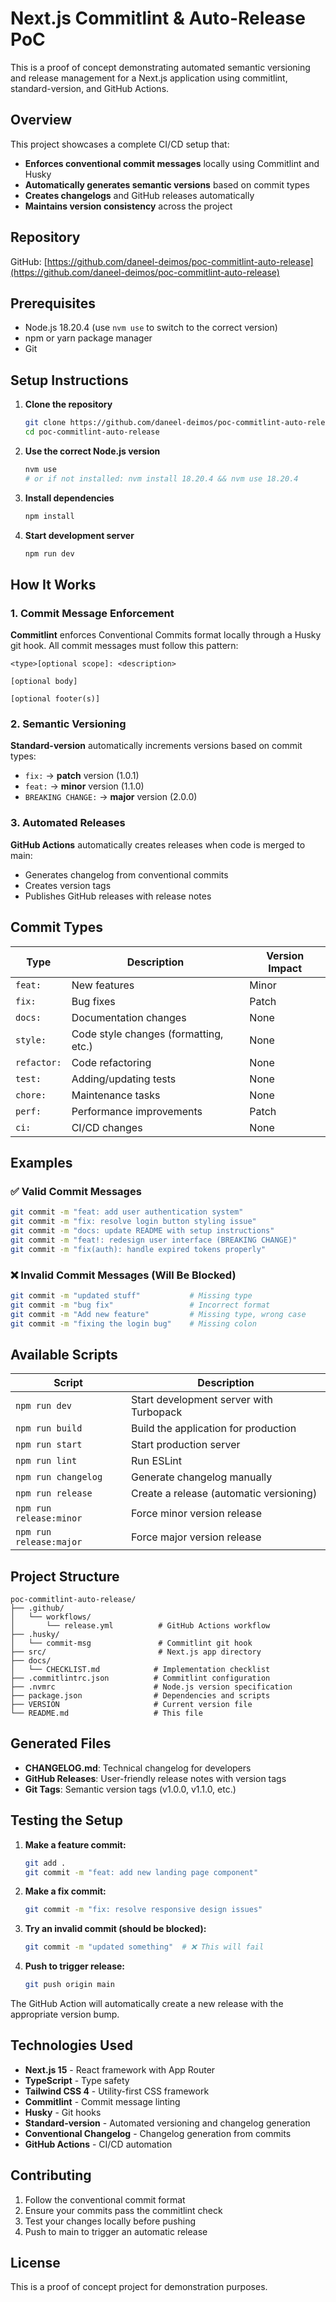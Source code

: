 # Next.js Commitlint & Auto-Release PoC

This is a proof of concept demonstrating automated semantic versioning and release management for a Next.js application using commitlint, standard-version, and GitHub Actions.

## Overview

This project showcases a complete CI/CD setup that:

- **Enforces conventional commit messages** locally using Commitlint and Husky
- **Automatically generates semantic versions** based on commit types
- **Creates changelogs** and GitHub releases automatically
- **Maintains version consistency** across the project

## Repository

GitHub: [https://github.com/daneel-deimos/poc-commitlint-auto-release](https://github.com/daneel-deimos/poc-commitlint-auto-release)

## Prerequisites

- Node.js 18.20.4 (use `nvm use` to switch to the correct version)
- npm or yarn package manager
- Git

## Setup Instructions

1. **Clone the repository**
   ```bash
   git clone https://github.com/daneel-deimos/poc-commitlint-auto-release.git
   cd poc-commitlint-auto-release
   ```

2. **Use the correct Node.js version**
   ```bash
   nvm use
   # or if not installed: nvm install 18.20.4 && nvm use 18.20.4
   ```

3. **Install dependencies**
   ```bash
   npm install
   ```

4. **Start development server**
   ```bash
   npm run dev
   ```

## How It Works

### 1. Commit Message Enforcement

**Commitlint** enforces Conventional Commits format locally through a Husky git hook. All commit messages must follow this pattern:

```
<type>[optional scope]: <description>

[optional body]

[optional footer(s)]
```

### 2. Semantic Versioning

**Standard-version** automatically increments versions based on commit types:

- `fix:` → **patch** version (1.0.1)
- `feat:` → **minor** version (1.1.0) 
- `BREAKING CHANGE:` → **major** version (2.0.0)

### 3. Automated Releases

**GitHub Actions** automatically creates releases when code is merged to main:

- Generates changelog from conventional commits
- Creates version tags
- Publishes GitHub releases with release notes

## Commit Types

| Type | Description | Version Impact |
|------|-------------|----------------|
| `feat:` | New features | Minor |
| `fix:` | Bug fixes | Patch |
| `docs:` | Documentation changes | None |
| `style:` | Code style changes (formatting, etc.) | None |
| `refactor:` | Code refactoring | None |
| `test:` | Adding/updating tests | None |
| `chore:` | Maintenance tasks | None |
| `perf:` | Performance improvements | Patch |
| `ci:` | CI/CD changes | None |

## Examples

### ✅ Valid Commit Messages

```bash
git commit -m "feat: add user authentication system"
git commit -m "fix: resolve login button styling issue"
git commit -m "docs: update README with setup instructions"
git commit -m "feat!: redesign user interface (BREAKING CHANGE)"
git commit -m "fix(auth): handle expired tokens properly"
```

### ❌ Invalid Commit Messages (Will Be Blocked)

```bash
git commit -m "updated stuff"           # Missing type
git commit -m "bug fix"                 # Incorrect format
git commit -m "Add new feature"         # Missing type, wrong case
git commit -m "fixing the login bug"    # Missing colon
```

## Available Scripts

| Script | Description |
|--------|-------------|
| `npm run dev` | Start development server with Turbopack |
| `npm run build` | Build the application for production |
| `npm run start` | Start production server |
| `npm run lint` | Run ESLint |
| `npm run changelog` | Generate changelog manually |
| `npm run release` | Create a release (automatic versioning) |
| `npm run release:minor` | Force minor version release |
| `npm run release:major` | Force major version release |

## Project Structure

```
poc-commitlint-auto-release/
├── .github/
│   └── workflows/
│       └── release.yml          # GitHub Actions workflow
├── .husky/
│   └── commit-msg               # Commitlint git hook
├── src/                         # Next.js app directory
├── docs/
│   └── CHECKLIST.md            # Implementation checklist
├── .commitlintrc.json          # Commitlint configuration
├── .nvmrc                      # Node.js version specification
├── package.json                # Dependencies and scripts
├── VERSION                     # Current version file
└── README.md                   # This file
```

## Generated Files

- **CHANGELOG.md**: Technical changelog for developers
- **GitHub Releases**: User-friendly release notes with version tags
- **Git Tags**: Semantic version tags (v1.0.0, v1.1.0, etc.)

## Testing the Setup

1. **Make a feature commit:**
   ```bash
   git add .
   git commit -m "feat: add new landing page component"
   ```

2. **Make a fix commit:**
   ```bash
   git commit -m "fix: resolve responsive design issues"
   ```

3. **Try an invalid commit (should be blocked):**
   ```bash
   git commit -m "updated something"  # ❌ This will fail
   ```

4. **Push to trigger release:**
   ```bash
   git push origin main
   ```

The GitHub Action will automatically create a new release with the appropriate version bump.

## Technologies Used

- **Next.js 15** - React framework with App Router
- **TypeScript** - Type safety
- **Tailwind CSS 4** - Utility-first CSS framework
- **Commitlint** - Commit message linting
- **Husky** - Git hooks
- **Standard-version** - Automated versioning and changelog generation
- **Conventional Changelog** - Changelog generation from commits
- **GitHub Actions** - CI/CD automation

## Contributing

1. Follow the conventional commit format
2. Ensure your commits pass the commitlint check
3. Test your changes locally before pushing
4. Push to main to trigger an automatic release

## License

This is a proof of concept project for demonstration purposes.